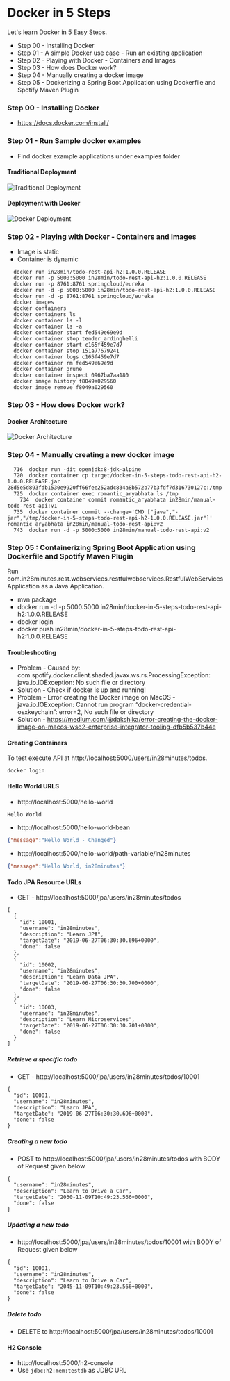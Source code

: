 # Docker in 5 Steps

Let's learn Docker in 5 Easy Steps. 

- Step 00 - Installing Docker
- Step 01 - A simple Docker use case - Run an existing application
- Step 02 - Playing with Docker - Containers and Images
- Step 03 - How does Docker work?
- Step 04 - Manually creating a docker image
- Step 05 - Dockerizing a Spring Boot Application using Dockerfile and Spotify Maven Plugin

### Step 00 - Installing Docker

- https://docs.docker.com/install/

### Step 01 - Run Sample docker examples

- Find docker example applications under examples folder

#### Traditional Deployment

![Traditional Deployment](images/docker-traditional-deployment.png)

#### Deployment with Docker

![Docker Deployment](images/docker-zz-deployment.png)


### Step 02 - Playing with Docker - Containers and Images

- Image is static
- Container is dynamic

```
  docker run in28min/todo-rest-api-h2:1.0.0.RELEASE
  docker run -p 5000:5000 in28min/todo-rest-api-h2:1.0.0.RELEASE
  docker run -p 8761:8761 springcloud/eureka
  docker run -d -p 5000:5000 in28min/todo-rest-api-h2:1.0.0.RELEASE
  docker run -d -p 8761:8761 springcloud/eureka
  docker images
  docker containers 
  docker containers ls
  docker container ls -l
  docker container ls -a
  docker container start fed549e69e9d
  docker container stop tender_ardinghelli
  docker container start c165f459e7d7
  docker container stop 151a77679241
  docker container logs c165f459e7d7
  docker container rm fed549e69e9d
  docker container prune
  docker container inspect 0967ba7aa180
  docker image history f8049a029560
  docker image remove f8049a029560
```

### Step 03 - How does Docker work?

#### Docker Architecture

![Docker Architecture](images/docker-architecture.png)

### Step 04 - Manually creating a new docker image

```
  716  docker run -dit openjdk:8-jdk-alpine
  720  docker container cp target/docker-in-5-steps-todo-rest-api-h2-1.0.0.RELEASE.jar 28d5e5d893fdb1530e9920ff66fee252adc834a8b572b77b3fdf7d316730127c:/tmp
  725  docker container exec romantic_aryabhata ls /tmp
    734  docker container commit romantic_aryabhata in28min/manual-todo-rest-api:v1
  735  docker container commit --change='CMD ["java","-jar","/tmp/docker-in-5-steps-todo-rest-api-h2-1.0.0.RELEASE.jar"]' romantic_aryabhata in28min/manual-todo-rest-api:v2
  743  docker run -d -p 5000:5000 in28min/manual-todo-rest-api:v2
```

### Step 05 : Containerizing Spring Boot Application using Dockerfile and Spotify Maven Plugin

Run com.in28minutes.rest.webservices.restfulwebservices.RestfulWebServicesApplication as a Java Application.

- mvn package
- docker run -d -p 5000:5000 in28min/docker-in-5-steps-todo-rest-api-h2:1.0.0.RELEASE
- docker login
- docker push in28min/docker-in-5-steps-todo-rest-api-h2:1.0.0.RELEASE

#### Troubleshooting

- Problem - Caused by: com.spotify.docker.client.shaded.javax.ws.rs.ProcessingException: java.io.IOException: No such file or directory
- Solution - Check if docker is up and running!
- Problem - Error creating the Docker image on MacOS - java.io.IOException: Cannot run program “docker-credential-osxkeychain”: error=2, No such file or directory
- Solution - https://medium.com/@dakshika/error-creating-the-docker-image-on-macos-wso2-enterprise-integrator-tooling-dfb5b537b44e


#### Creating Containers

To test execute API at http://localhost:5000/users/in28minutes/todos.

```
docker login
```

#### Hello World URLS

- http://localhost:5000/hello-world

```txt
Hello World
```

- http://localhost:5000/hello-world-bean

```json
{"message":"Hello World - Changed"}
```

- http://localhost:5000/hello-world/path-variable/in28minutes

```json
{"message":"Hello World, in28minutes"}
```


#### Todo JPA Resource URLs

- GET - http://localhost:5000/jpa/users/in28minutes/todos

```
[
  {
    "id": 10001,
    "username": "in28minutes",
    "description": "Learn JPA",
    "targetDate": "2019-06-27T06:30:30.696+0000",
    "done": false
  },
  {
    "id": 10002,
    "username": "in28minutes",
    "description": "Learn Data JPA",
    "targetDate": "2019-06-27T06:30:30.700+0000",
    "done": false
  },
  {
    "id": 10003,
    "username": "in28minutes",
    "description": "Learn Microservices",
    "targetDate": "2019-06-27T06:30:30.701+0000",
    "done": false
  }
]
```

##### Retrieve a specific todo

- GET - http://localhost:5000/jpa/users/in28minutes/todos/10001

```
{
  "id": 10001,
  "username": "in28minutes",
  "description": "Learn JPA",
  "targetDate": "2019-06-27T06:30:30.696+0000",
  "done": false
}
```

##### Creating a new todo

- POST to http://localhost:5000/jpa/users/in28minutes/todos with BODY of Request given below

```
{
  "username": "in28minutes",
  "description": "Learn to Drive a Car",
  "targetDate": "2030-11-09T10:49:23.566+0000",
  "done": false
}
```

##### Updating a new todo

- http://localhost:5000/jpa/users/in28minutes/todos/10001 with BODY of Request given below

```
{
  "id": 10001,
  "username": "in28minutes",
  "description": "Learn to Drive a Car",
  "targetDate": "2045-11-09T10:49:23.566+0000",
  "done": false
}
```

##### Delete todo

- DELETE to http://localhost:5000/jpa/users/in28minutes/todos/10001


#### H2 Console

- http://localhost:5000/h2-console
- Use `jdbc:h2:mem:testdb` as JDBC URL 
